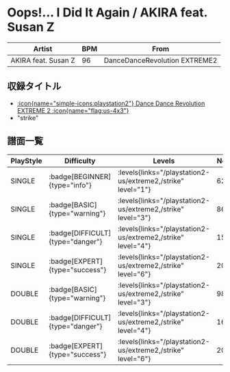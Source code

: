 # Oops!... I Did It Again / AKIRA feat. Susan Z

|Artist|BPM|From|
|------|---|----|
|AKIRA feat. Susan Z|96|DanceDanceRevolution EXTREME2|

## 収録タイトル

- [:icon{name="simple-icons:playstation2"} Dance Dance Revolution EXTREME 2 :icon{name="flag:us-4x3"}](/playstation2-us/extreme2)
- "strike"

## 譜面一覧

|PlayStyle|Difficulty|Levels|Notes|Movie|
|---------|----------|------|-----|-----|
|SINGLE| :badge[BEGINNER]{type="info"}| :levels{links="/playstation2-us/extreme2,/strike" level="1"}|62/0||
|SINGLE| :badge[BASIC]{type="warning"}| :levels{links="/playstation2-us/extreme2,/strike" level="3"}|86/2||
|SINGLE| :badge[DIFFICULT]{type="danger"}| :levels{links="/playstation2-us/extreme2,/strike" level="4"}|156/1||
|SINGLE| :badge[EXPERT]{type="success"}| :levels{links="/playstation2-us/extreme2,/strike" level="6"}|200/3||
|DOUBLE| :badge[BASIC]{type="warning"}| :levels{links="/playstation2-us/extreme2,/strike" level="3"}|98/2||
|DOUBLE| :badge[DIFFICULT]{type="danger"}| :levels{links="/playstation2-us/extreme2,/strike" level="4"}|160/1||
|DOUBLE| :badge[EXPERT]{type="success"}| :levels{links="/playstation2-us/extreme2,/strike" level="6"}|201/4||
